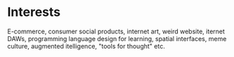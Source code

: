 # Interests
E-commerce, consumer social products, internet art, weird website, iternet DAWs, programming language design for learning, spatial interfaces, meme culture, augmented itelligence, "tools for thought" etc. 

